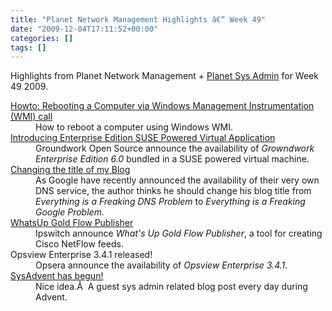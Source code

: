 ```yaml
---
title: "Planet Network Management Highlights â€“ Week 49"
date: "2009-12-04T17:11:52+00:00"
categories: []
tags: []
---
```


Highlights from Planet Network Management + <a href="http://planetsysadmin.com/">Planet Sys Admin</a> for Week 49 2009.

<dl> <dt><a href="http://www.paessler.com/blog/2009/12/04/prtg-7/howto-rebooting-a-computer-via-windows-management-instrumentation-wmi-call">Howto: Rebooting a Computer via Windows Management Instrumentation (WMI) call</a></dt> <dd>How to reboot a computer using Windows WMI.</dd> <dt><a href="http://www.groundworkopensource.com/blog/?p=150">Introducing Enterprise Edition SUSE Powered Virtual Application</a></dt> <dd>Groundwork Open Source announce the availability of <em>Growndwork Enterprise Edition 6.0</em> bundled in a SUSE powered virtual machine.</dd> <dt><a href="http://www.krisbuytaert.be/blog/changing-title-my-blog">Changing the title of my Blog</a></dt> <dd>As Google have recently announced the availability of their very own DNS service, the author thinks he should change his blog title from <em>Everything is a Freaking DNS Problem</em> to <em>Everything is a Freaking Google Problem.</em></dd> <dt><a href="http://www.dailynetworkmonitor.com/2009/12/01/whatsup-gold-flow-publisher/">WhatsUp Gold Flow Publisher</a></dt> <dd>Ipswitch announce <em>What's Up Gold Flow Publisher</em>, a tool for creating Cisco NetFlow feeds.</dd> <dt>Opsview Enterprise 3.4.1 released!</dt> <dd>Opsera announce the availability of <em>Opsview Enterprise 3.4.1</em>.</dd> <dt><a href="http://everythingsysadmin.com/2009/12/sysadvent-has-begun.html">SysAdvent has begun!</a></dt> <dd>Nice idea.Â  A guest sys admin related blog post every day during Advent.</dd> </dl>
